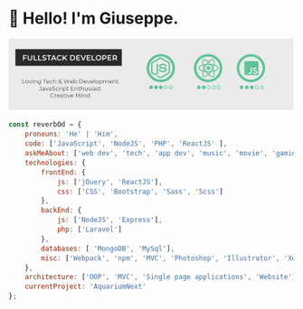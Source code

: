 # :wave: Hello! I'm Giuseppe.

<img src="https://github.com/ReverbOD/ReverbOD/blob/master/gh-header-image.png"/>

<p>
</p>

```javascript
const reverbOd = {
    pronouns: 'He' | 'Him',
    code: ['JavaScript', 'NodeJS', 'PHP', 'ReactJS' ],
    askMeAbout: ['web dev', 'tech', 'app dev', 'music', 'movie', 'gaming'],
    technologies: {
        frontEnd: {
            js: ['jQuery', 'ReactJS'],
            css: ['CSS', 'Bootstrap', 'Sass', 'Scss']
        },
        backEnd: {
            js: ['NodeJS', 'Express'],
            php: ['Laravel']
        },
        databases: [ 'MongoDB', 'MySql'],
        misc: ['Webpack', 'npm', 'MVC', 'Photoshop', 'Illustrator', 'Xd']
    },
    architecture: ['OOP', 'MVC', 'Single page applications', 'Website'],
    currentProject: 'AquariumNext'
};
```

<!--
**ReverbOD/ReverbOD** is a ✨ _special_ ✨ repository because its `README.md` (this file) appears on your GitHub profile.

Here are some ideas to get you started:

- 🔭 I’m currently working on ...
- 🌱 I’m currently learning ...
- 👯 I’m looking to collaborate on ...
- 🤔 I’m looking for help with ...
- 💬 Ask me about ...
- 📫 How to reach me: ...
- 😄 Pronouns: ...
- ⚡ Fun fact: ...
-->
